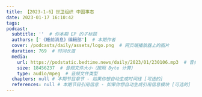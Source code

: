 ```yaml
---
title: 【2023-1-6】世卫组织 中国事态
date: 2023-01-17 16:10:42
tags:
podcast:
  subtitle: ''  # 你本期 EP 的子标题
  authors: ['《睡前消息》编辑部']  # 本期作者
  cover: /podcasts/daily/assets/logo.png  # 网页端播放器上的图片
  duration: 769  # 时间长度
  media:
    url: https://podstatic.bedtime.news/daily/2023/01/230106.mp3  # 音频文件
    size: 18456237  # 音频文件大小（按照 Byte 计算）
    type: audio/mpeg  # 音频文件类型
  chapters: null # 本期节目章节 - 如果你想自动生成时间线 [可选的]
  references: null # 本期节目引用信息 - 如果你想自动生成引用信息模块 [可选的]
---
```

